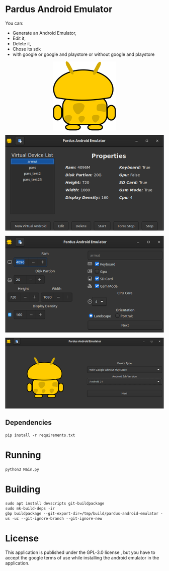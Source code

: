 # Pardus Android Emulator

You can:
- Generate an Android Emulator,
- Edit it,
- Delete it,
- Chose its sdk
- with google or google and playstore or without google and playstore

<img src="data/pardus-android-emulator.svg" width="200" style="display: block; margin-left: auto; margin-right: auto;">

![main](data/img/main.png)

![main](data/img/edit.png)

![main](data/img/new_device.png)

## Dependencies

`pip install -r requirements.txt`

# Running

`python3 Main.py`

# Building

```console
sudo apt install devscripts git-buildpackage
sudo mk-build-deps -ir
gbp buildpackage --git-export-dir=/tmp/build/pardus-android-emulator -us -uc --git-ignore-branch --git-ignore-new

```

# License

This application is published under the GPL-3.0 license , but you have to accept the google terms of use while installing the android emulator in the application.
